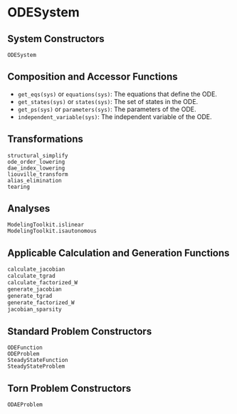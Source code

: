 # ODESystem

## System Constructors

```@docs
ODESystem
```

## Composition and Accessor Functions

- `get_eqs(sys)` or `equations(sys)`: The equations that define the ODE.
- `get_states(sys)` or `states(sys)`: The set of states in the ODE.
- `get_ps(sys)` or `parameters(sys)`: The parameters of the ODE.
- `independent_variable(sys)`: The independent variable of the ODE.

## Transformations

```@docs
structural_simplify
ode_order_lowering
dae_index_lowering
liouville_transform
alias_elimination
tearing
```

## Analyses

```@docs
ModelingToolkit.islinear
ModelingToolkit.isautonomous
```

## Applicable Calculation and Generation Functions

```julia
calculate_jacobian
calculate_tgrad
calculate_factorized_W
generate_jacobian
generate_tgrad
generate_factorized_W
jacobian_sparsity
```

## Standard Problem Constructors

```@docs
ODEFunction
ODEProblem
SteadyStateFunction
SteadyStateProblem
```

## Torn Problem Constructors

```@docs
ODAEProblem
```

